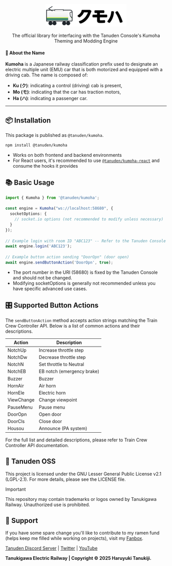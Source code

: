 <center>
<picture>
  <source media="(prefers-color-scheme: dark), (max-height: 50px)" srcset="TanudenKumoha-LogoWhite.svg">
  <source media="(prefers-color-scheme: light), (max-height: 50px)" srcset="TanudenKumoha-LogoBlack.svg">
  <img src="TanudenKumoha-LogoBlack.svg" alt="Tanuden Kumoha Logo" style="width: 50%;">
</picture>
<br>
<br>
The official library for interfacing with the Tanuden Console's Kumoha Theming and Modding Engine
</center>

#### 🚄 About the Name

**Kumoha** is a Japanese railway classification prefix used to designate an electric multiple unit (EMU) car that is both motorized and equipped with a driving cab. The name is composed of:

- **Ku (ク)**: indicating a control (driving) cab is present,  
- **Mo (モ)**: indicating that the car has traction motors,  
- **Ha (ハ)**: indicating a passenger car.

---

## 📦 Installation

This package is published as `@tanuden/kumoha`.

```bash
npm install @tanuden/kumoha
```
* Works on both frontend and backend environments
* For React users, it's recommended to use [`@tanuden/kumoha-react`](https://www.npmjs.com/package/@tanuden/kumoha-react) and consume the hooks it provides

## 📚 Basic Usage
```ts
import { Kumoha } from '@tanuden/kumoha';

const engine = Kumoha("ws://localhost:58680", {
  socketOptions: {
    // socket.io options (not recommended to modify unless necessary)
  }
});

// Example login with room ID "ABC123" -- Refer to the Tanuden Console for the room ID
await engine.login('ABC123');

// Example button action sending "DoorOpn" (door open)
await engine.sendButtonAction('DoorOpn', true);
```
* The port number in the URI (58680) is fixed by the Tanuden Console and should not be changed.
* Modifying socketOptions is generally not recommended unless you have specific advanced use cases.

## 🎛️ Supported Button Actions
The `sendButtonAction` method accepts action strings matching the Train Crew Controller API. Below is a list of common actions and their descriptions.

| Action     | Description                |
| ---------- | -------------------------- |
| NotchUp    | Increase throttle step     |
| NotchDw    | Decrease throttle step     |
| NotchN     | Set throttle to Neutral    |
| NotchEB    | EB notch (emergency brake) |
| Buzzer     | Buzzer                     |
| HornAir    | Air horn                   |
| HornEle    | Electric horn              |
| ViewChange | Change viewpoint           |
| PauseMenu  | Pause menu                 |
| DoorOpn    | Open door                  |
| DoorCls    | Close door                 |
| Housou     | Announce (PA system)       |

For the full list and detailed descriptions, please refer to Train Crew Controller API documentation.

## 💾 Tanuden OSS
This project is licensed under the GNU Lesser General Public License v2.1 (LGPL-2.1).
For more details, please see the LICENSE file.

> [!IMPORTANT] 
> This repository may contain trademarks or logos owned by Tanukigawa Railway. Unauthorized use is prohibited.

## 💝 Support
If you have some spare change you'll like to contribute to my ramen fund (helps keep me filled while working on projects), visit my [Fanbox](https://haruyukitanuki.fanbox.cc). 

[Tanuden Discord Server](https://go.tanu.ch/tanuden-discord) | [Twitter](https://go.tanu.ch/twitter) | [YouTube](https://go.tanu.ch/tanutube)

**Tanukigawa Electric Railway | Copyright &copy; 2025 Haruyuki Tanukiji.**

